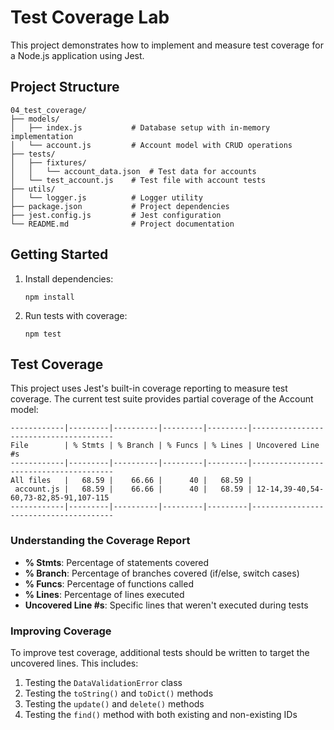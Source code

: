 # Test Coverage Lab

This project demonstrates how to implement and measure test coverage for a Node.js application using Jest.

## Project Structure

```
04_test_coverage/
├── models/
│   ├── index.js           # Database setup with in-memory implementation
│   └── account.js         # Account model with CRUD operations
├── tests/
│   ├── fixtures/
│   │   └── account_data.json  # Test data for accounts
│   └── test_account.js    # Test file with account tests
├── utils/
│   └── logger.js          # Logger utility
├── package.json           # Project dependencies
├── jest.config.js         # Jest configuration
└── README.md              # Project documentation
```

## Getting Started

1. Install dependencies:
   ```
   npm install
   ```

2. Run tests with coverage:
   ```
   npm test
   ```

## Test Coverage

This project uses Jest's built-in coverage reporting to measure test coverage. The current test suite provides partial coverage of the Account model:

```
------------|---------|----------|---------|---------|---------------------------------------
File        | % Stmts | % Branch | % Funcs | % Lines | Uncovered Line #s                     
------------|---------|----------|---------|---------|---------------------------------------
All files   |   68.59 |    66.66 |      40 |   68.59 |                                       
 account.js |   68.59 |    66.66 |      40 |   68.59 | 12-14,39-40,54-60,73-82,85-91,107-115 
------------|---------|----------|---------|---------|---------------------------------------
```

### Understanding the Coverage Report

- **% Stmts**: Percentage of statements covered
- **% Branch**: Percentage of branches covered (if/else, switch cases)
- **% Funcs**: Percentage of functions called
- **% Lines**: Percentage of lines executed
- **Uncovered Line #s**: Specific lines that weren't executed during tests

### Improving Coverage

To improve test coverage, additional tests should be written to target the uncovered lines. This includes:

1. Testing the `DataValidationError` class
2. Testing the `toString()` and `toDict()` methods
3. Testing the `update()` and `delete()` methods
4. Testing the `find()` method with both existing and non-existing IDs
